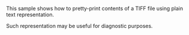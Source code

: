 This sample shows how to pretty-print contents of a TIFF file using plain text representation.

Such representation may be useful for diagnostic purposes.